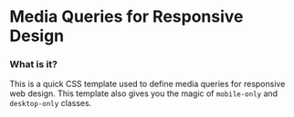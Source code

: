 Media Queries for Responsive Design
===========================

### What is it?

This is a quick CSS template used to define media queries for responsive web design. This template also gives you the magic of `mobile-only` and `desktop-only` classes.
